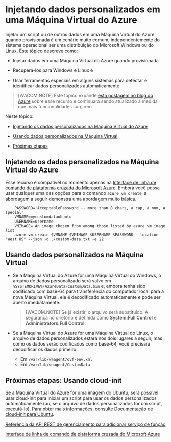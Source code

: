 <properties title="virtual-machines-how-to-inject-custom-data" pageTitle="Injecting Custom Data into Azure Virtual Machines" description="This topic describes how to inject custom data into an Azure Virtual Machine when the instance is created and how to locate the custom data on either Windows or Linux." metaKeywords="Azure linux vm, linux vm, userdata vm, user data vm, custom data vm, windows custom data" services="virtual-machines" solutions="" documentationCenter="" authors="rasquill" manager="dongill" editor="tysonn" videoId="" scriptId="" />

<tags ms.service="virtual-machines" ms.workload="infrastructure-services" ms.tgt_pltfrm="vm-windows" ms.devlang="na" ms.topic="article" ms.date="01/01/1900" ms.author="rasquill"></tags>

# Injetando dados personalizados em uma Máquina Virtual do Azure

Injetar um script ou de outros dados em uma Máquina Virtual do Azure quando provisionada é um cenário muito comum, independentemente do sistema operacional ser uma distribuição do Microsoft Windows ou do Linux. Este tópico descreve como:

-   Injetar dados em uma Máquina Virtual do Azure quando provisionada

-   Recuperá-los para Windows e Linux e

-   Usar ferramentas especiais em alguns sistemas para detectar e identificar dados personalizados automaticamente.

> [WACOM.NOTE] Este tópico expande [esta postagem no blog do Azure][esta postagem no blog do Azure] sobre esse recurso e continuará sendo atualizado à medida que mais funcionalidades surgirem.

<!--Table of contents for topic, the words in brackets must match the heading wording exactly-->

Neste tópico:

-   [Injetando os dados personalizados na Máquina Virtual do Azure][Injetando os dados personalizados na Máquina Virtual do Azure]

-   [Usando dados personalizados na Máquina Virtual][Usando dados personalizados na Máquina Virtual]

-   [Próximas etapas][Próximas etapas]

## <span id="injectingCustomData"></span></a>Injetando os dados personalizados na Máquina Virtual do Azure

Esse recurso é compatível no momento apenas na [Interface de linha de comando de plataforma cruzada do Microsoft Azure][Interface de linha de comando de plataforma cruzada do Microsoft Azure]. Embora você possa usar qualquer uma das opções para o comando `azure vm create`, a abordagem a seguir demonstra uma abordagem muito básica.

        PASSWORD='AcceptablePassword -- more than 8 chars, a cap, a num, a special'
        VMNAME=mycustomdataubuntu
        USERNAME=username
        VMIMAGE= An image chosen from among those listed by azure vm image list
        azure vm create $VMNAME $VMIMAGE $USERNAME $PASSWORD --location "West US" --json -d ./custom-data.txt -e 22

## <span id="usingCustomData"></span></a>Usando dados personalizados na Máquina Virtual

-   Se a Máquina Virtual do Azure for uma Máquina Virtual do Windows, o arquivo de dados personalizado será salvo em `%SYSTEMDRIVE%\AzureData\CustomData.bin` e, embora tenha sido codificado com base-64 para transferência do computador local para a nova Máquina Virtual, ele é decodificado automaticamente e pode ser aberto imediatamente.

	> [WACOM.NOTE] Se já existir, o arquivo será substituído. A segurança no diretório é definida como **System:Full Control** e **Administrators:Full Control**.

-   Se a Máquina Virtual do Azure for uma Máquina Virtual do Linux, o arquivo de dados personalizados estará nos dois lugares a seguir, mas como os dados serão codificados como base-64, você precisará decodificar os dados primeiro.

    -   Em `/var/lib/waagent/ovf-env.xml`
    -   Em `/var/lib/waagent/CustomData`

<!--Every topic should have next steps and links to the next logical set of content to keep the customer engaged-->

## <span id="nextsteps"></span></a>Próximas etapas: Usando cloud-init

Se a Máquina Virtual do Azure for uma imagem do Ubuntu, será possível usar cloud-init para iniciar um script para usar os dados personalizados automaticamente (ou, se o arquivo de dados personalizados for um script, executá-lo). Para obter mais informações, consulte [Documentação de cloud-init para Ubuntu][Documentação de cloud-init para Ubuntu].

<!--Link references-->

[Referência da API REST de gerenciamento para adicionar serviço de função][Referência da API REST de gerenciamento para adicionar serviço de função]

[Interface de linha de comando de plataforma cruzada do Microsoft Azure][Interface de linha de comando de plataforma cruzada do Microsoft Azure]

  [esta postagem no blog do Azure]: http://azure.microsoft.com/blog/2014/04/21/custom-data-and-cloud-init-on-windows-azure/
  [Injetando os dados personalizados na Máquina Virtual do Azure]: #injectingCustomData
  [Usando dados personalizados na Máquina Virtual]: #usingCustomData
  [Próximas etapas]: #nextsteps
  [Interface de linha de comando de plataforma cruzada do Microsoft Azure]: https://github.com/Azure/azure-sdk-tools-xplat
  [Documentação de cloud-init para Ubuntu]: https://help.ubuntu.com/community/CloudInit
  [Referência da API REST de gerenciamento para adicionar serviço de função]: http://msdn.microsoft.com/library/azure/jj157186.aspx
